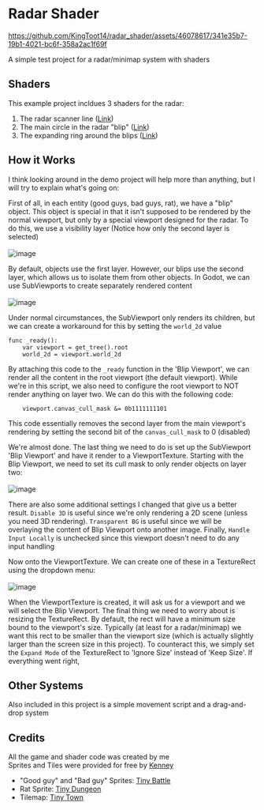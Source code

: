 # Radar Shader
https://github.com/KingToot14/radar_shader/assets/46078617/341e35b7-19b1-4021-bc6f-358a2ac1f69f

A simple test project for a radar/minimap system with shaders

## Shaders
This example project incldues 3 shaders for the radar:
1. The radar scanner line ([Link](https://godotshaders.com/shader/radar-scanner))
2. The main circle in the radar "blip" ([Link](https://godotshaders.com/shader/radar-blip))
3. The expanding ring around the blips ([Link](https://godotshaders.com/shader/radar-blip-ring))

## How it Works
I think looking around in the demo project will help more than anything, but I will try to explain what's going on:

First of all, in each entity (good guys, bad guys, rat), we have a "blip" object. This object is special in that it isn't supposed to be rendered by the normal viewport, but only by a special viewport designed for the radar. To do this, we use a visibility layer (Notice how only the second layer is selected)\
\
![image](https://github.com/KingToot14/radar_shader/assets/46078617/69f4a2e5-d94f-4bcf-9e5e-5e5c1d6c7391)

By default, objects use the first layer. However, our blips use the second layer, which allows us to isolate them from other objects. In Godot, we can use SubViewports to create separately rendered content\
\
![image](https://github.com/KingToot14/radar_shader/assets/46078617/693bc7b2-fbcc-48c8-8b53-331ce8292416)

Under normal circumstances, the SubViewport only renders its children, but we can create a workaround for this by setting the `world_2d` value
```gdscript
func _ready():
    var viewport = get_tree().root
    world_2d = viewport.world_2d
```
By attaching this code to the `_ready` function in the 'Blip Viewport', we can render all the content in the root viewport (the default viewport). While we're in this script, we also need to configure the root viewport to NOT render anything on layer two. We can do this with the following code:
```gdscript
    viewport.canvas_cull_mask &= 0b1111111101
```
This code essentially removes the second layer from the main viewport's rendering by setting the second bit of the `canvas_cull_mask` to 0 (disabled)

We're almost done. The last thing we need to do is set up the SubViewport 'Blip Viewport' and have it render to a ViewportTexture. Starting with the Blip Viewport, we need to set its cull mask to only render objects on layer two:\
\
![image](https://github.com/KingToot14/radar_shader/assets/46078617/e22fa0af-cc91-4daa-83eb-41aa9d56c4b8)

There are also some additional settings I changed that give us a better result. `Disable 3D` is useful since we're only rendering a 2D scene (unless you need 3D rendering). `Transparent BG` is useful since we will be overlaying the content of Blip Viewport onto another image. Finally, `Handle Input Locally` is unchecked since this viewport doesn't need to do any input handling

Now onto the ViewportTexture. We can create one of these in a TextureRect using the dropdown menu:\
\
![image](https://github.com/KingToot14/radar_shader/assets/46078617/b4d4dda3-e64a-484d-a347-1885455c5bc5)

When the ViewportTexture is created, it will ask us for a viewport and we will select the Blip Viewport. The final thing we need to worry about is resizing the TextureRect. By default, the rect will have a minimum size bound to the viewport's size. Typically (at least for a radar/minimap) we want this rect to be smaller than the viewport size (which is actually slightly larger than the screen size in this project). To counteract this, we simply set the `Expand Mode` of the TextureRect to 'Ignore Size' instead of 'Keep Size'. If everything went right, 

## Other Systems
Also included in this project is a simple movement script and a drag-and-drop system 

## Credits
All the game and shader code was created by me\
Sprites and Tiles were provided for free by [Kenney](https://kenney.nl)
 - "Good guy" and "Bad guy" Sprites: [Tiny Battle](https://kenney.nl/assets/tiny-battle)
 - Rat Sprite: [Tiny Dungeon](https://kenney.nl/assets/tiny-dungeon)
 - Tilemap: [Tiny Town](https://kenney.nl/assets/tiny-town)
